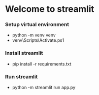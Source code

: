 # Welcome to streamlit

### Setup virtual environment
- python -m venv venv
- venv\Scripts\Activate.ps1


### Install streamlit
- pip install -r requirements.txt

### Run streamlit
- python -m streamlit run app.py

